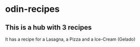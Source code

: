 # odin-recipes
## This is a hub with 3 recipes
It has a recipe for a Lasagna, a Pizza and a Ice-Cream (Gelado)